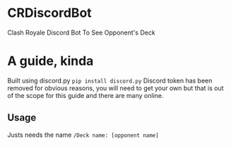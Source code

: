 # CRDiscordBot
Clash Royale Discord Bot To See Opponent's Deck

# A guide, kinda
Built using discord.py
```pip install discord.py```
Discord token has been removed for obvious reasons, you will need to get your own but that is out of the scope for this guide and there are many online. 
## Usage
Justs needs the name
```/Deck name: [opponent name]```
